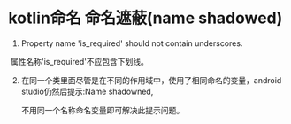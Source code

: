 # kotlin命名  命名遮蔽(name shadowed)

1. Property name 'is_required' should not contain underscores.

​       属性名称'is_required'不应包含下划线。

2. 在同一个类里面尽管是在不同的作用域中，使用了相同命名的变量，android studio仍然后提示:Name shadowned,

   不用同一个名称命名变量即可解决此提示问题。

   











